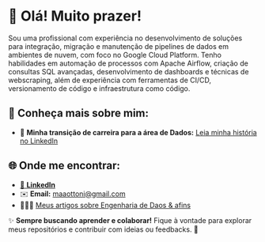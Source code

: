 # 👋 Olá! Muito prazer!

Sou uma profissional com experiência no desenvolvimento de soluções para integração, migração e manutenção de pipelines de dados em ambientes de nuvem, com foco no Google Cloud Platform. Tenho habilidades em automação de processos com Apache Airflow, criação de consultas SQL avançadas, desenvolvimento de dashboards e técnicas de webscraping, além de experiência com ferramentas de CI/CD, versionamento de código e infraestrutura como código.

## 🌟 Conheça mais sobre mim:
- 🌱 **Minha transição de carreira para a área de Dados:** [Leia minha história no LinkedIn](https://www.linkedin.com/posts/activity-7059193247612452864-YOKq/?utm_source=share&utm_medium=member_desktop)


## 🌐 Onde me encontrar:
- [💼 **LinkedIn**](https://www.linkedin.com/in/maaottoni/)
- ✉️ **Email:** [maaottoni@gmail.com](mailto:maaottoni@gmail.com)
- 👩🏽‍💻 [Meus artigos sobre Engenharia de Daos & afins](https://dev.to/maaottoni)

✨ **Sempre buscando aprender e colaborar!** Fique à vontade para explorar meus repositórios e contribuir com ideias ou feedbacks. 🚀
